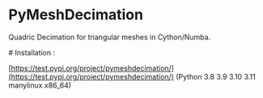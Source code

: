 # PyMeshDecimation

Quadric Decimation for triangular meshes in Cython/Numba.

# Installation : 

[https://test.pypi.org/project/pymeshdecimation/](https://test.pypi.org/project/pymeshdecimation/) (Python 3.8 3.9 3.10 3.11 manylinux x86_64)
